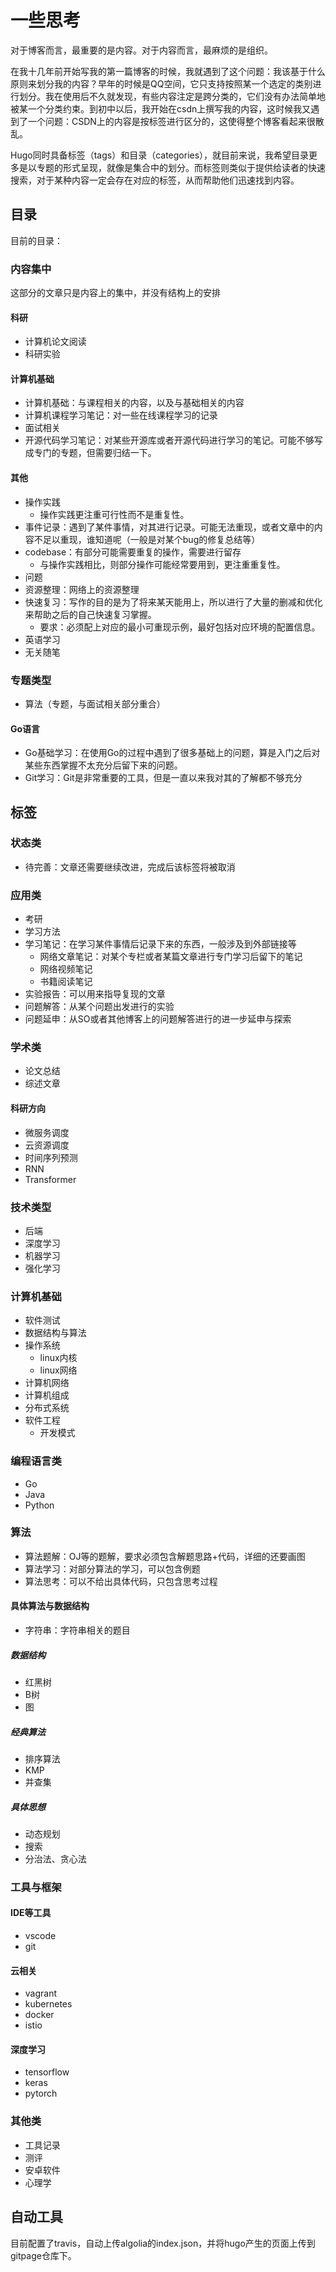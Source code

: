 # 一些思考

对于博客而言，最重要的是内容。对于内容而言，最麻烦的是组织。

在我十几年前开始写我的第一篇博客的时候，我就遇到了这个问题：我该基于什么原则来划分我的内容？早年的时候是QQ空间，它只支持按照某一个选定的类别进行划分。我在使用后不久就发现，有些内容注定是跨分类的，它们没有办法简单地被某一个分类约束。到初中以后，我开始在csdn上撰写我的内容，这时候我又遇到了一个问题：CSDN上的内容是按标签进行区分的，这使得整个博客看起来很散乱。

Hugo同时具备标签（tags）和目录（categories），就目前来说，我希望目录更多是以专题的形式呈现，就像是集合中的划分。而标签则类似于提供给读者的快速搜索，对于某种内容一定会存在对应的标签，从而帮助他们迅速找到内容。

## 目录

目前的目录：

### 内容集中

这部分的文章只是内容上的集中，并没有结构上的安排

#### 科研
 * 计算机论文阅读
 * 科研实验

#### 计算机基础
 * 计算机基础：与课程相关的内容，以及与基础相关的内容
 * 计算机课程学习笔记：对一些在线课程学习的记录
 * 面试相关
 * 开源代码学习笔记：对某些开源库或者开源代码进行学习的笔记。可能不够写成专门的专题，但需要归结一下。
 #### 其他
 * 操作实践
     * 操作实践更注重可行性而不是重复性。
 * 事件记录：遇到了某件事情，对其进行记录。可能无法重现，或者文章中的内容不足以重现，谁知道呢（一般是对某个bug的修复总结等）
 * codebase：有部分可能需要重复的操作，需要进行留存
     * 与操作实践相比，则部分操作可能经常要用到，更注重重复性。
 * 问题
 * 资源整理：网络上的资源整理
 * 快速复习：写作的目的是为了将来某天能用上，所以进行了大量的删减和优化来帮助之后的自己快速复习掌握。
     * 要求：必须配上对应的最小可重现示例，最好包括对应环境的配置信息。
 * 英语学习
 * 无关随笔

### 专题类型

 * 算法（专题，与面试相关部分重合）
#### Go语言
 * Go基础学习：在使用Go的过程中遇到了很多基础上的问题，算是入门之后对某些东西掌握不太充分后留下来的问题。
 * Git学习：Git是非常重要的工具，但是一直以来我对其的了解都不够充分 
## 标签

### 状态类
* 待完善：文章还需要继续改进，完成后该标签将被取消

### 应用类
* 考研
* 学习方法
* 学习笔记：在学习某件事情后记录下来的东西，一般涉及到外部链接等
    * 网络文章笔记：对某个专栏或者某篇文章进行专门学习后留下的笔记
    * 网络视频笔记
    * 书籍阅读笔记
* 实验报告：可以用来指导复现的文章
* 问题解答：从某个问题出发进行的实验
* 问题延申：从SO或者其他博客上的问题解答进行的进一步延申与探索

### 学术类
* 论文总结
* 综述文章

#### 科研方向
* 微服务调度
* 云资源调度
* 时间序列预测
* RNN
* Transformer
### 技术类型
* 后端
* 深度学习
* 机器学习
* 强化学习

### 计算机基础
* 软件测试
* 数据结构与算法
* 操作系统
    * linux内核
    * linux网络
* 计算机网络
* 计算机组成
* 分布式系统
* 软件工程
    * 开发模式
### 编程语言类
* Go
* Java
* Python

### 算法
* 算法题解：OJ等的题解，要求必须包含解题思路+代码，详细的还要画图
* 算法学习：对部分算法的学习，可以包含例题
* 算法思考：可以不给出具体代码，只包含思考过程
#### 具体算法与数据结构
* 字符串：字符串相关的题目
##### 数据结构
* 红黑树
* B树
* 图
##### 经典算法
* 排序算法
* KMP
* 并查集
##### 具体思想
* 动态规划
* 搜索
* 分治法、贪心法
### 工具与框架
#### IDE等工具
* vscode
* git
#### 云相关
* vagrant
* kubernetes
* docker
* istio

#### 深度学习
* tensorflow
* keras
* pytorch

### 其他类

* 工具记录
* 测评
* 安卓软件
* 心理学


## 自动工具

目前配置了travis，自动上传algolia的index.json，并将hugo产生的页面上传到gitpage仓库下。